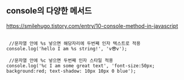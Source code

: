 ## console의 다양한 메서드

https://smilehugo.tistory.com/entry/10-console-method-in-javascript

```

 //문자열 안에 %s 넣으면 해당자리에 두번째 인자 텍스트로 적용
console.log('hello I am %s string!', 'v😎v');

 //문자열 안에 %c 넣으면 두번째 인자 스타일 적용
console.log('%c I am some great text', 'font-size:50px; background:red; text-shadow: 10px 10px 0 blue');

```
